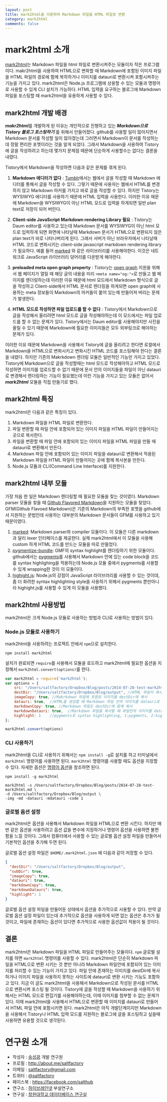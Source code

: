 ```yaml
---
layout: post
title: mark2html을 이용하여 Markdown 파일을 HTML 파일로 변환
category: mark2html
comments: false
---
```


mark2html 소개
============
[mark2html](http://saltfactory.net/mark2html/)는 Markdown 파일을 html 파일로 변환시켜주는 모듈이자 작은 프로그램이다. makr2html을 사용하여 HTML으로 변화할 때 Markdown에 포함된 이미지 파일을 HTML 파일의 경로에 함께 복하하거나 이미지를 datauri로 변환시켜 포함시켜주는 기능을 가지고 있다. mark2html은  Node.js 프로그램에 상용할 수 있는 모듈과 명령어로 사용할 수 있게 CLI 설치가 가능하다. HTML 입력을 요구하는 블로그에 Markdown 파일을 포스팅할 때 mark2html을 유용하게 사용할 수 있다.


## mark2html 개발 배경

***makr2html***를 개발하게 된 이유는 개인적으로 진행하고 있는 ***Markdown으로 Tistory 블로그 포스팅하기*** 를 위해서 만들어졌다. github를 사용할 일이 많아지면서 Markdown 문서를 작성할 일이 많아졌는데 그러면서 Markdown이 문서를 작성하는데 정말 편리한 포멧이라는 것을 알게 되었다.
그래서 Markdown을 사용하여 Tistory에 글을 작성하려고 하는데 몇가지 문제점 때문에 단순하게 사용할수는 없다는 결론을 내렸다.

Tistory에서 Markdown을 작성하면 다음과 같은 문제를 겪게 된다.

1. **Markdown 에디터가 없다** : [Tumblr](http://tumblr.com)에서는 웹에서 글을 작성할 때 Markdown 에디터를 통해서 글을 작성할 수 있다.
그렇기 때문에 사용자는 웹에서 HTML를 변경하지 않고 Markdown 마커를 가지고 바로 글을 작성할 수 있다.
하지만 Tistory는 WYSIWYG 에디터를 사용하기 때문에 HTML 입력을 사용한다.
이러한 이유 때문에 Markdown을 WYSIWYG이 아닌 HTML 모드로 입력을 하게되면 일반 plan text로 저장이 되어 버린다.

2. **Client-side JavaScript Markdown rendering Library 필요** : Tistory는 Daum editor를 사용하고 있는데 Markdown 문서를 WYSIWYG이 아닌 html 모드로 입력하게 되면 화면에 나타날때 Markdown 문서가 HTML으로 변환되지 않은 plan text가 바로 나타나버리게 된다. 그래서 서버가 아닌 브라우저에서 나타날때 HTML 코드로 변화시키는 client-side javascript markdown rendering library가 필요하다. 예를 들어 [marked](https://github.com/chjj/marked) 와 같은 라이브러리를 사용해야한다. 이것은 네트워크로 JavaScript 라이브러리 덩어리를 다운받게 해야한다.

3. **preloaded meta open graph property** : Tistory는 [open graph](http://ogp.me/) 지원을 위해서 웹 페이지가 열릴 때 해당 글의 내용을 미리 `<meta name="og:">`로 만들고 웹 페이지를 렌더링하는데 이러한 이유 때문에 html 모드에서 Markdown 형식으로 글을 작성하고 Client-side에서 HTML 문서로 렌더링을 하게되면 open graph에 사용하는 meta 정보들이 Markdown의 마커들이 붙어 있는채 만들어져 버리는 문제가 발생한다.

4. **HTML 모드로 작성하면 파일 업로드를 할 수 없다** : Tistory에서 Markdown으로 글을 작성해서 올리려면 html 모드로 글을 작성해야하는데 이 모드에서는 파일 업로드를 할 수 없는 문제가 있다. Tistory에서는 Daum editor를 사용해야지만 사진을 올릴 수 있기 때문에 Markdown에 필요한 이미지들은 모두 외부링크로 해야하는 문제가 있다.

이러한 이유 때문에 Markdown을 사용해서 Tistory에 글을 올리려고 한다면 로컬에서 Markdown을 HTML으로 변화시키고 변화시킨 HTML 코드를 포스팅해야 한다는 결론을 내렸다. 하지만 기존의  Makrkdown 렌더링 모듈은 일반적인 기능만 가지고 있었다. Tistory에 Markdown으로 글을 작성할때는 html 모드로 작성해야하고 HTML 모드로 작성하면 이미지를 업로드할 수 없기 때문에 문서 안의 이미지들을 파일이 아닌 datauri로 변경해서 렌더링하는 기능이 필요했는데 이런 기능을 가지고 있는 모듈은 없어서 ***mark2html*** 모듈을 직접 만들기로 했다.


## mark2html 특징

mark2html은 다음과 같은 특징이 있다.

1. Markdown 파일을 HTML 파일로 변환한다.
2. 파일 변환할 때 파일 안에 포함되어 있는 이미지 파일을 HTML 파일이 만들어지는 곳으로 복사한다.
3. 파일을 변환할 때 파일 안에 포함되어 있는 이미지 파일을 HTML 파일을 만들 때 datauri로 변환해서 만든다.
4. Markdown 파일 안에 포함되어 있는 이미지 파일을 datauri로 변환해서 적용된 Markdown 파일을 HTML 파일이 만들어지는 곳에 함께 복사본을 만든다.
5. Node.js 모듈과 CLI(Command Line Interface)를 지원한다.

## mark2html 내부 모듈

가장 처음 한 일은 Markdown 렌더링할 때 필요한 모듈을 찾는 것이였다. Markdown parser 모듈을 찾을 때 [Github Flavored Markdown](https://help.github.com/articles/github-flavored-markdown)을 지원하는 모듈을 찾았다. GFM(Github Flavoed Markdown)은 기존의 Markdown의 부족한 포멧을 github에서 지원하는 문법인데 사용하는 대부분의 Markdown 문서들이 GFM를 사용하고 있기 때문이였다.

1. [marked](https://github.com/chjj/marked):  Markdown parser와 compiler 모듈이다. 이 모듈은 다른 markdown과 달리 lexer 인터페이스를 제공한다. 실제 mark2html에서 이 모듈을 사용해 custom 하게 HTML 코드를 만드는 모듈을 따로 만들었다.
2. [pygmentize-bundle](https://github.com/rvagg/node-pygmentize-bundled): GMF의 syntax highlight를 렌더링하기 위한 모듈이다. github에서는 [pygments](http://pygments.org)를 사용해서 Markdown 안에 있는 code block을 코드를 syntax highlighing을 적용하는데 Node.js 모듈 중에서 pygments를 사용할 수 있게 wrapping한 것이 이 모듈이다.
3. [highight.js](http://highlightjs.org): Node.js의 강점이 JavaScript 라이브러리를 사용할 수 있는 것이데, 좀 더 화려한 syntax highlighting style을 사용하기 위해서 pygments 뿐만아니라 highight.js를 사용할 수 있게 이 모듈을 사용했다.

## mark2html 사용방법

mark2html은 크게 Node.js 모듈로 사용하는 방법과 CLI로 사용하는 방법이 있다.

### Node.js 모듈로 사용하기

mark2html을 사용하려는 프로젝트 안에서 `npm`으로 설치한다.

```
npm install mark2html
```

설치가 완료되면 `require`를 사용해서 모듈을  로드하고 mark2html에 필요한 옵션을 지정해서 `mark2html.convert(options)`를 한다.

```javascript
var mark2html = require('mark2html');
var options = {
	src: "/Users/saltfactory/Dropbox/Blog/posts/2014-07-28-test-mark2html.md", //Markdown 파일경로
	destDir: "/Users/saltfactory/Dropbox/Blog/output", //HTML 파일이 복사되는 디렉토리 경로
	imageCopy: true, //Makrkdown 파일에 포함된 이미지를 destDir에 복사
	datauri: true,	//HTML을 생성할 때 Markdown 파일 안의 이미지를 datauri로 변환해서 생성
	markdownCopy: true, //Markdown 파일도 destDir에 함께 복사
	markdownDatauri: true,	//Markdown 파일을 복사할 때 파일안의 이미지를 datauri로 변환해서 복사
	highlight: 1	//pygments로 syntax highlighting, 1:pygments, 2:hightlight.js
};

mark2html.convert(options)
```

### CLI 사용하기

mark2html을 CLI로 사용하기 위해서는 `npm install -g`로 설치를 하고 터미널에서 `mark2html` 명령어를 사용하면 된다. `mark2html` 명령어를 사용할 때도 옵션을 지정할 수 있다. 자세한 옵션은 [명령어 옵션](https://github.com/saltfactory/mark2html#mark2html-명령어-옵션)을 참조하면 된다.

```
npm install -g mark2html
```

```
mark2html -s /Users/saltfactory/Dropbox/Blog/posts/2014-07-28-test-mark2html.md \
-d /Users/saltfactory/Dropbox/Blog/output \
-img -md -datauri -mdatauri -code 1
```
### 글로벌 옵션 설정

mark2html은 옵션을 사용해서 Markdown 파일을 HTML으로 변환 시킨다. 하지만 매번 같은 옵션을 사용하려고 옵션 값을 변수에 지정하거나 명령어 옵션을 사용하면 불편함을 느낄 것이다. 그래서 컴퓨터에서 사용할 수 있는 글로벌 옵션 설정 파일을 만들어서 기본적인 옵션을 추가해 두면 된다.

글로벌 옵션 설정 파일은 `$HOME/.mark2html.json` 에 다음과 같이 저장할 수 있다.

```json
{
  "destDir": "/Users/saltfactory/Dropbox/Blog/output",
  "subDir": true,
  "imageCopy": true,
  "datauri": true,
  "markdownCopy": true,
  "markdownDatauri": true,
  "highlight": 1
}
```
글로벌 옵션 설정 파일을 만들어둔 상태에서 옵션을 추가적으로 사용할 수 있다. 만약 글로벌 옵션 설정 파일이 있는데 추가적으로 옵션을 사용하게 되면 없는 옵션은 추가가 될 것이고, 파일에 존재하는 옵션이 있다면 추가적으로 사용한 옵션값이 적용이 될 것이다.

## 결론

mark2html은 Markdown 파일을 HTML 파일로 만들어주는 모듈이다. `npm` 글로벌 설치를 하면 `mark2html` 명령어를 사용할 수 있다. mark2html은 단순히 Markdown 파일을 HTML으로 변환 시키는 것 뿐만 아니라 Markdown 파일안에 포함되어 있는 이미지를 처리할 수 있는 기능이 가지고 있다. 파일 안에 존재하는 이미지를 destDir에 복사하거나 이미지 파일을 사용하지 못하는 사이트에 datauri로 변환 시키는 기능도 포함하고 있다.
지금 이 글도 mark2html을 사용해서 Markdown으로 작성된 문서를 HTML으로 변환시켜 포스팅 될 것이다. Tistory에 글을 작성할 때 Markdown을 사용하기 위해서는 HTML 모드로 편집기를 사용해야하는데, 이때 이미지를 첨부할 수 없는 문제가 있다. 이때 mark2html을 사용해서 HTML으로 변환할 때 이미지를 datauri로 만들어서 HTML 파일 안에 포함시키면 된다. mark2html은 아직 개발단계이지만 Markdown을 사용해서 Tistory나  HTML 입력 모드를 지원하는 블로그에 글을 포스팅하고 싶을때 사용하면 유용할 것으로 생각된다.


연구원 소개
========

* 작성자 : [송성광](http://about.me/saltfactory) 개발 연구원
* 프로필 : http://about.me/saltfactory
* 이메일 : [saltfactory@gmail.com](mailto:saltfactory@gmail.com)
* 트위터 : [@saltfactory](https://twitter.com/saltfactory)
* 페이스북 : https://facebook.com/salthub
* 연구소 : [하이브레인넷](http://www.hibrain.net) 부설연구소
* 연구실 : [창원대학교 데이터베이스 연구실](http://dblab.changwon.ac.kr)
